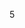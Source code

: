 <!-- [START AUTO UPDATE] -->
<!-- Please keep comment here to allow auto-update -->
5
<!-- [END AUTO UPDATE] -->
